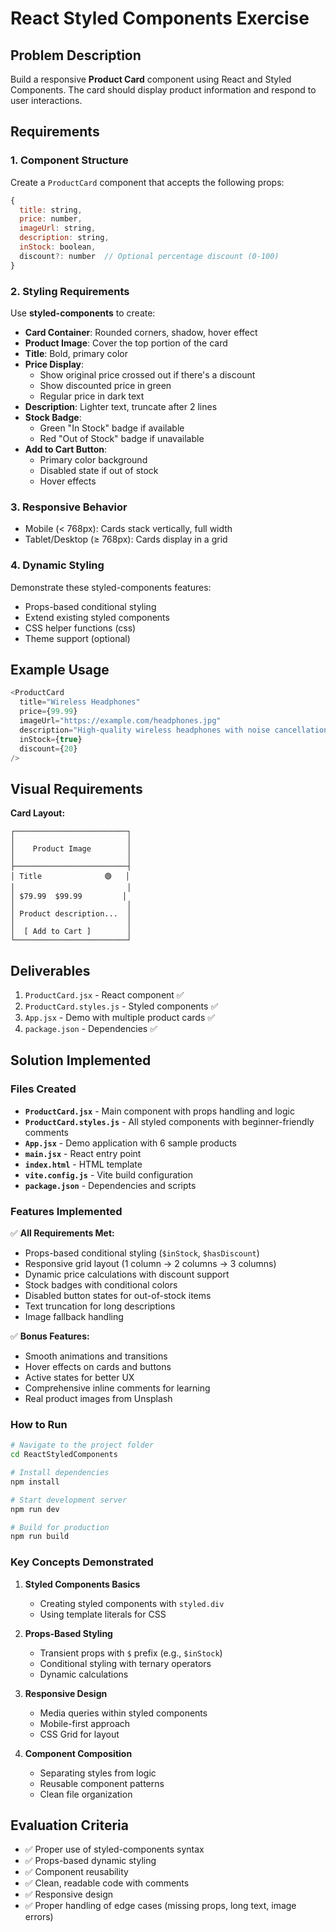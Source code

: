 # React Styled Components Exercise

## Problem Description

Build a responsive **Product Card** component using React and Styled Components. The card should display product information and respond to user interactions.

## Requirements

### 1. Component Structure

Create a `ProductCard` component that accepts the following props:

```javascript
{
  title: string,
  price: number,
  imageUrl: string,
  description: string,
  inStock: boolean,
  discount?: number  // Optional percentage discount (0-100)
}
```

### 2. Styling Requirements

Use **styled-components** to create:

- **Card Container**: Rounded corners, shadow, hover effect
- **Product Image**: Cover the top portion of the card
- **Title**: Bold, primary color
- **Price Display**:
  - Show original price crossed out if there's a discount
  - Show discounted price in green
  - Regular price in dark text
- **Description**: Lighter text, truncate after 2 lines
- **Stock Badge**:
  - Green "In Stock" badge if available
  - Red "Out of Stock" badge if unavailable
- **Add to Cart Button**:
  - Primary color background
  - Disabled state if out of stock
  - Hover effects

### 3. Responsive Behavior

- Mobile (< 768px): Cards stack vertically, full width
- Tablet/Desktop (≥ 768px): Cards display in a grid

### 4. Dynamic Styling

Demonstrate these styled-components features:
- Props-based conditional styling
- Extend existing styled components
- CSS helper functions (css)
- Theme support (optional)

## Example Usage

```javascript
<ProductCard
  title="Wireless Headphones"
  price={99.99}
  imageUrl="https://example.com/headphones.jpg"
  description="High-quality wireless headphones with noise cancellation"
  inStock={true}
  discount={20}
/>
```

## Visual Requirements

**Card Layout:**
```
┌─────────────────────────┐
│                         │
│    Product Image        │
│                         │
├─────────────────────────┤
│ Title              🟢   │
│                         │
│ $79.99  $99.99         │
│                         │
│ Product description...  │
│                         │
│  [ Add to Cart ]        │
└─────────────────────────┘
```

## Deliverables

1. `ProductCard.jsx` - React component ✅
2. `ProductCard.styles.js` - Styled components ✅
3. `App.jsx` - Demo with multiple product cards ✅
4. `package.json` - Dependencies ✅

## Solution Implemented

### Files Created

- **`ProductCard.jsx`** - Main component with props handling and logic
- **`ProductCard.styles.js`** - All styled components with beginner-friendly comments
- **`App.jsx`** - Demo application with 6 sample products
- **`main.jsx`** - React entry point
- **`index.html`** - HTML template
- **`vite.config.js`** - Vite build configuration
- **`package.json`** - Dependencies and scripts

### Features Implemented

✅ **All Requirements Met:**
- Props-based conditional styling (`$inStock`, `$hasDiscount`)
- Responsive grid layout (1 column → 2 columns → 3 columns)
- Dynamic price calculations with discount support
- Stock badges with conditional colors
- Disabled button states for out-of-stock items
- Text truncation for long descriptions
- Image fallback handling

✅ **Bonus Features:**
- Smooth animations and transitions
- Hover effects on cards and buttons
- Active states for better UX
- Comprehensive inline comments for learning
- Real product images from Unsplash

### How to Run

```bash
# Navigate to the project folder
cd ReactStyledComponents

# Install dependencies
npm install

# Start development server
npm run dev

# Build for production
npm run build
```

### Key Concepts Demonstrated

1. **Styled Components Basics**
   - Creating styled components with `styled.div`
   - Using template literals for CSS

2. **Props-Based Styling**
   - Transient props with `$` prefix (e.g., `$inStock`)
   - Conditional styling with ternary operators
   - Dynamic calculations

3. **Responsive Design**
   - Media queries within styled components
   - Mobile-first approach
   - CSS Grid for layout

4. **Component Composition**
   - Separating styles from logic
   - Reusable component patterns
   - Clean file organization

## Evaluation Criteria

- ✅ Proper use of styled-components syntax
- ✅ Props-based dynamic styling
- ✅ Component reusability
- ✅ Clean, readable code with comments
- ✅ Responsive design
- ✅ Proper handling of edge cases (missing props, long text, image errors)
